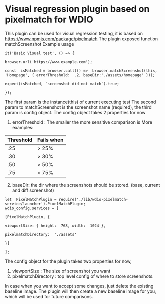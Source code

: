# Visual regression plugin based on pixelmatch for WDIO

This plugin can be used for visual regression testing, it is based on https://www.npmjs.com/package/pixelmatch
The plugin exposed function matchScreenshot
Example usage

```
it('Basic Visual test', () => {

browser.url('https://www.example.com');

const  isMatched = browser.call(() =>  browser.matchScreenshot(this, 'Homepage', { errorThreshold:  .2, baseDir:'./assets/homepage' }));

expect(isMatched, `screenshot did not match`).true;

});
```

The first param is the instance(this) of current executing test
The second param to matchScreenshot is the screenshot name (required),
the third param is config object.
The config object takes 2 properties for now

1. errorThreshold : The smaller the more sensitive comparison is
   More examples:

| Threshold | Fails when |
|-----------|------------|
| .25 | > 25%  |
| .30 | > 30% |
| .50 | > 50% |
| .75 | > 75% |

2. baseDir: the dir where the screenshots should be stored. (base, current and diff screenshot)

```
let  PixelMatchPlugin = require('./lib/wdio-pixelmatch-service/launcher').PixelMatchPlugin;
wdio_config.services = [

[PixelMatchPlugin, {

viewportSize: { height:  768, width:  1024 },

pixelmatchDirectory:  './assets'

}]

];
```

The config object for the plugin takes two properties for now,

1. viewportSize : The size of screenshot you want
2. pixelmatchDirectory : top level config of where to store screenshots.

In case when you want to accept some changes, just delete the existing baseline image. The plugin will then create a new
baseline image for you, which will be used for future comparisons.